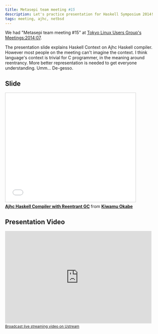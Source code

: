 ```yaml
---
title: Metasepi team meeting #15
description: Let's practice presentation for Haskell Symposium 2014!
tags: meeting, ajhc, netbsd
---
```


We had "Metasepi team meeting #15" at
[Tokyo Linux Users Group's Meetings:2014:07](http://tlug.jp/wiki/Meetings:2014:07).

The presentation slide explains Haskell Context on Ajhc Haskell compiler.
However most people on the meeting can't imagine the context.
I think language's context is trivial for C programmer, in the meaning around reentrancy.
More better representation is needed to get everyone understanding.
Umm... De-gesso.

## Slide

<iframe src="//www.slideshare.net/slideshow/embed_code/37317207" width="427" height="356" frameborder="0" marginwidth="0" marginheight="0" scrolling="no" style="border:1px solid #CCC; border-width:1px; margin-bottom:5px; max-width: 100%;" allowfullscreen> </iframe> <div style="margin-bottom:5px"> <strong> <a href="https://www.slideshare.net/master_q/20140726-ajhc-tlug" title="Ajhc Haskell Compiler with Reentrant GC" target="_blank">Ajhc Haskell Compiler with Reentrant GC</a> </strong> from <strong><a href="http://www.slideshare.net/master_q" target="_blank">Kiwamu Okabe</a></strong> </div>

## Presentation Video

<iframe width="480" height="302" src="http://www.ustream.tv/embed/recorded/50537966?ub=ff720a&amp;lc=ff720a&amp;oc=ffffff&amp;uc=ffffff&amp;v=3&amp;wmode=direct" scrolling="no" frameborder="0" style="border: 0px none transparent;">    </iframe>
<br /><a href="http://www.ustream.tv" style="font-size: 12px; line-height: 20px; font-weight: normal; text-align: left;" target="_blank">Broadcast live streaming video on Ustream</a>
